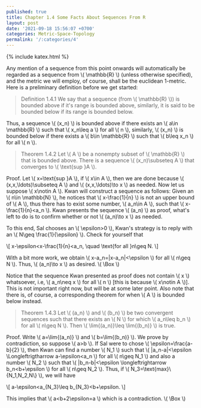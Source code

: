 ```yaml
---
published: true
title: Chapter 1.4 Some Facts About Sequences From R
layout: post
date: '2021-09-18 15:56:07 +0700'
categories: Metric-Space-Topology
permalink: '/:categories/4'
---
```

{% include katex.html %}

Any mention of a sequence from this point onwards will automatically be regarded as a sequence from \\( \mathbb{R} \\) (unless otherwise specified), and the metric we will employ, of course, shall be the euclidean 1-metric. Here is a preliminary definition before we get started:

> Definition 1.4.1 We say that a sequence (from \\( \mathbb{R} \\)) is bounded above if it's range is bounded above, similarly, it is said to be bounded below if its range is bounded below.

Thus, a sequence \\( (x_n) \\) is bounded above if there exists an \\( a\in \mathbb{R} \\) such that \\( x_n\leq a  \\) for all \\( n \\), similarly, \\( (x_n) \\) is bounded below if there exists a \\( b\in \mathbb{R} \\) such that \\( b\leq x_n \\) for all \\( n \\).

> Theorem 1.4.2 Let \\( A \\) be a nonempty subset of \\( \mathbb{R} \\) that is bounded above. There is a sequence \\( (x_n)\subseteq A \\) that converges to \\( \text{sup }A \\).

Proof. Let \\( x=\text{sup }A \\), if \\( x\in A \\), then we are done because \\( (x,x,\ldots)\subseteq A \\) and \\( (x,x,\ldots)\to x \\) as needed. Now let us suppose \\( x\notin A \\). Kwan will construct a sequence as follows: Given an \\( n\in \mathbb{N} \\), he notices that \\( x-\frac{1}{n} \\) is not an upper bound of \\( A \\), thus there has to exist some number, \\( a_n\in A \\), such that \\( x-\frac{1}{n}<a_n \\). Kwan presents the sequence \\( (a_n) \\) as proof, what's left to do is to confirm whether or not \\( (a_n)\to x \\) as needed.

To this end, Sal chooses an \\( \epsilon>0 \\), Kwan's strategy is to reply with an \\( N\geq \frac{1}{\epsilon} \\). Check for yourself that

\\[ x-\epsilon<x-\frac{1}{n}<a_n, \quad \text{for all }n\geq N. \\]

With a bit more work, we obtain \\( x-a_n=\|x-a_n\|<\epsilon \\) for all \\( n\geq N \\). Thus, \\( (a_n)\to x \\) as desired. \\( \Box \\)

Notice that the sequence Kwan presented as proof does not contain \\( x \\) whatsoever, i.e, \\( a_n\neq x \\) for all \\( n \\) [this is because \\( x\notin A \\)]. This is not important right now, but will be at some later point. Also note that there is, of course, a corresponding theorem for when \\( A \\) is bounded below instead.

> Theorem 1.4.3 Let \\( (a_n) \\) and \\( (b_n) \\) be two convergent sequences such that there exists an \\( N \\) for which \\( a_n\leq b_n \\) for all \\( n\geq N \\). Then \\( \lim{(a_n)}\leq \lim{(b_n)} \\) is true.

Proof. Write \\( a=\lim{(a_n)} \\) and \\( b=\lim{(b_n)} \\). We prove by contradiction, so suppose \\( a>b \\). If Sal were to chose \\( \epsilon=\frac{a-b}{2} \\), then Kwan can find a number \\( N_1 \\) such that \\( \|a_n-a\|<\epsilon \Longleftrigtharrow a-\epsilon<a_n \\) for all \\( n\geq N_1 \\) and also a number \\( N_2 \\) such that \\( \|b_n-b\|<\epsilon \longleftrightarrow b_n<b+\epsilon \\) for all \\( n\geq N_2 \\). Thus, if \\( N_3=\text{max}\\{N_1,N_2,N\\} \\), we will have

\\[ a-\epsilon<a_{N_3}\leq b_{N_3}<b+\epsilon. \\]

This implies that \\( a<b+2\epsilon=a \\) which is a contradiction. \\( \Box \\)



